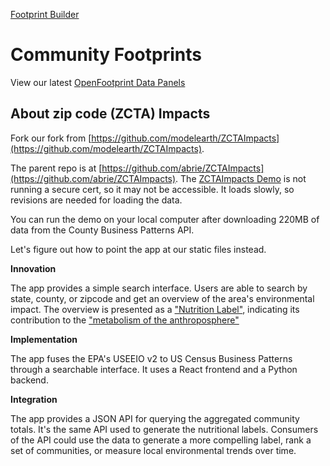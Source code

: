 [Footprint Builder](/io/template)
# Community Footprints

View our latest [OpenFootprint Data Panels](/openfootprint)

## About zip code (ZCTA) Impacts

Fork our fork from [https://github.com/modelearth/ZCTAImpacts](https://github.com/modelearth/ZCTAImpacts).

The parent repo is at [https://github.com/abrie/ZCTAImpacts](https://github.com/abrie/ZCTAImpacts).  The [ZCTAImpacts Demo](https://zctaimpacts.abrie.dev) is not running a secure cert, so it may not be accessible. It loads slowly, so revisions are needed for loading the data.

You can run the demo on your local computer after downloading 220MB of data from the County Business Patterns API.

Let's figure out how to point the app at our static files instead.

**Innovation**

The app provides a simple search interface. Users are able to search by state, county, or zipcode and get an overview of the area's environmental impact. The overview is presented as a ["Nutrition Label"](https://model.earth/io/template/), indicating its contribution to the ["metabolism of the anthroposphere"](https://en.wikipedia.org/wiki/Anthropogenic_metabolism)

**Implementation**

The app fuses the EPA's USEEIO v2 to US Census Business Patterns through a searchable interface. It uses a React frontend and a Python backend.

**Integration**

The app provides a JSON API for querying the aggregated community totals. It's the same API used to generate the nutritional labels. Consumers of the API could use the data to generate a more compelling label, rank a set of communities, or measure local environmental trends over time.




